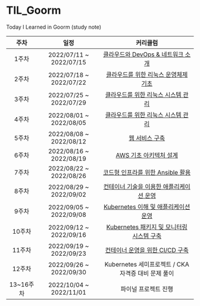 # TIL_Goorm
Today I Learned in Goorm (study note)

|   주차    |          일정           |                           커리큘럼                           |
| :-------: | :---------------------: | :----------------------------------------------------------: |
|   1주차   | 2022/07/11 ~ 2022/07/15 | [클라우드와 DevOps & 네트워크 소개](https://github.com/root-devvoo/TIL_Goorm/tree/main/1%EC%A3%BC%EC%B0%A8) |
|   2주차   | 2022/07/18 ~ 2022/07/22 | [클라우드를 위한 리눅스 운영체제 기초](https://github.com/root-devvoo/TIL_Goorm/tree/main/2%EC%A3%BC%EC%B0%A8) |
|   3주차   | 2022/07/25 ~ 2022/07/29 | [클라우드를 위한 리눅스 시스템 관리](https://github.com/root-devvoo/TIL_Goorm/tree/main/3%EC%A3%BC%EC%B0%A8) |
|   4주차   | 2022/08/01 ~ 2022/08/05 | [클라우드를 위한 리눅스 시스템 관리](https://github.com/root-devvoo/TIL_Goorm/tree/main/4%EC%A3%BC%EC%B0%A8) |
|   5주차   | 2022/08/08 ~ 2022/08/12 | [웹 서비스 구축](https://github.com/root-devvoo/TIL_Goorm/tree/main/5%EC%A3%BC%EC%B0%A8) |
|   6주차   | 2022/08/16 ~ 2022/08/19 | [AWS 기초 아키텍처 설계](https://github.com/root-devvoo/TIL_Goorm/tree/main/6%EC%A3%BC%EC%B0%A8) |
|   7주차   | 2022/08/22 ~ 2022/08/26 | [코드형 인프라를 위한 Ansible 활용](https://github.com/root-devvoo/TIL_Goorm/tree/main/7%EC%A3%BC%EC%B0%A8) |
|   8주차   | 2022/08/29 ~ 2022/09/02 | [컨테이너 기술을 이용한 애플리케이션 운영](https://github.com/root-devvoo/TIL_Goorm/tree/main/8%EC%A3%BC%EC%B0%A8) |
|   9주차   | 2022/09/05 ~ 2022/09/08 | [Kubernetes 이해 및 애플리케이션 운영](https://github.com/root-devvoo/TIL_Goorm/tree/main/9%EC%A3%BC%EC%B0%A8) |
|  10주차   | 2022/09/12 ~ 2022/09/16 | [Kubernetes 패키지 및 모니터링 시스템 구축](https://github.com/root-devvoo/TIL_Goorm/tree/main/10%EC%A3%BC%EC%B0%A8) |
|  11주차   | 2022/09/19 ~ 2022/09/23 | [컨테이너 운영을 위한 CI/CD 구축](https://github.com/root-devvoo/TIL_Goorm/tree/main/11%EC%A3%BC%EC%B0%A8) |
|  12주차   | 2022/09/26 ~ 2022/09/30 |     Kubernetes 세미프로젝트 / CKA 자격증 대비 문제 풀이      |
| 13~16주차 | 2022/10/04 ~ 2022/11/01 |                     파이널 프로젝트 진행                     |
